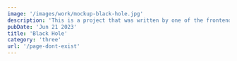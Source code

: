 ```yaml
---
image: '/images/work/mockup-black-hole.jpg'
description: 'This is a project that was written by one of the frontend developers using Three.js. I chose it for my purposes and rewrote it in React Three Fiber to put in my portfolio as well.'
pubDate: 'Jun 21 2023'
title: 'Black Hole'
category: 'three'
url: '/page-dont-exist'
---
```

